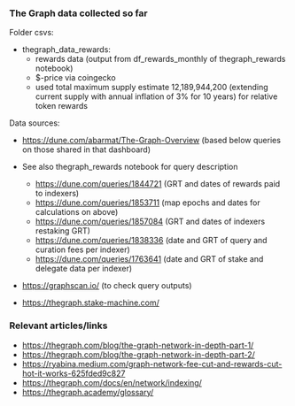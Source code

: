 ### The Graph data collected so far

Folder csvs:
* thegraph_data_rewards: 
    - rewards data (output from df_rewards_monthly of thegraph_rewards notebook)
    - $-price via coingecko
    - used total maximum supply estimate 12,189,944,200 (extending current supply with annual inflation of 3% for 10 years) for relative token rewards

Data sources:
* https://dune.com/abarmat/The-Graph-Overview (based below queries on those shared in that dashboard)
* See also thegraph_rewards notebook for query description
    - https://dune.com/queries/1844721 (GRT and dates of rewards paid to indexers)
    - https://dune.com/queries/1853711 (map epochs and dates for calculations on above)
    - https://dune.com/queries/1857084 (GRT and dates of indexers restaking GRT)
    - https://dune.com/queries/1838336 (date and GRT of query and curation fees per indexer)
    - https://dune.com/queries/1763641 (date and GRT of stake and delegate data per indexer)
    
* https://graphscan.io/ (to check query outputs)
* https://thegraph.stake-machine.com/



### Relevant articles/links

- https://thegraph.com/blog/the-graph-network-in-depth-part-1/
- https://thegraph.com/blog/the-graph-network-in-depth-part-2/
- https://ryabina.medium.com/graph-network-fee-cut-and-rewards-cut-hot-it-works-625fded9c827
- https://thegraph.com/docs/en/network/indexing/
- https://thegraph.academy/glossary/